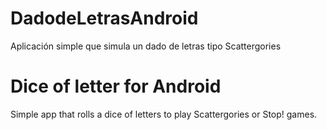 # DadodeLetrasAndroid
Aplicación simple que simula un dado de letras tipo Scattergories

# Dice of letter for Android

Simple app that rolls a dice of letters to play Scattergories or Stop! games.

